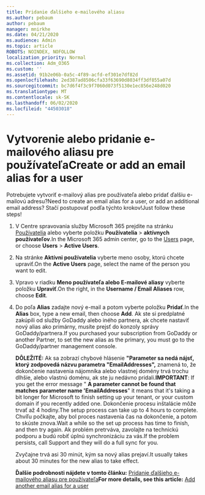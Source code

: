 ```yaml
---
title: Pridanie ďalšieho e-mailového aliasu
ms.author: pebaum
author: pebaum
manager: mnirkhe
ms.date: 04/21/2020
ms.audience: Admin
ms.topic: article
ROBOTS: NOINDEX, NOFOLLOW
localization_priority: Normal
ms.collection: Adm_O365
ms.custom: ''
ms.assetid: 91b2e06b-0a5c-4f89-acfd-ef301e7df82d
ms.openlocfilehash: 2ed387ad8506cfa33f63690d8034ff3df855a07d
ms.sourcegitcommit: bc7d6f4f3c9f7060d073f5130e1ec856e248d020
ms.translationtype: MT
ms.contentlocale: sk-SK
ms.lasthandoff: 06/02/2020
ms.locfileid: "44503018"
---
```

# <a name="create-or-add-an-email-alias-for-a-user"></a><span data-ttu-id="01ae3-102">Vytvorenie alebo pridanie e-mailového aliasu pre používateľa</span><span class="sxs-lookup"><span data-stu-id="01ae3-102">Create or add an email alias for a user</span></span>

<span data-ttu-id="01ae3-103">Potrebujete vytvoriť e-mailový alias pre používateľa alebo pridať ďalšiu e-mailovú adresu?</span><span class="sxs-lookup"><span data-stu-id="01ae3-103">Need to create an email alias for a user, or add an additional email address?</span></span> <span data-ttu-id="01ae3-104">Stačí postupovať podľa týchto krokov!</span><span class="sxs-lookup"><span data-stu-id="01ae3-104">Just follow these steps!</span></span>
  
1. <span data-ttu-id="01ae3-105">V Centre spravovania služby Microsoft 365 prejdite na stránku [Používatelia](https://go.microsoft.com/fwlink/p/?linkid=834822) alebo vyberte položku **Používatelia** \> **aktívnych používateľov**.</span><span class="sxs-lookup"><span data-stu-id="01ae3-105">In the Microsoft 365 admin center, go to the [Users](https://go.microsoft.com/fwlink/p/?linkid=834822) page, or choose **Users** \> **Active Users**.</span></span>
    
2. <span data-ttu-id="01ae3-106">Na stránke **Aktívni používatelia** vyberte meno osoby, ktorú chcete upraviť.</span><span class="sxs-lookup"><span data-stu-id="01ae3-106">On the **Active Users** page, select the name of the person you want to edit.</span></span> 
    
3. <span data-ttu-id="01ae3-107">Vpravo v riadku **Meno používateľa alebo E-mailové aliasy** vyberte položku **Upraviť**.</span><span class="sxs-lookup"><span data-stu-id="01ae3-107">On the right, in the **Username / Email Aliases** row, choose **Edit**.</span></span>
    
4. <span data-ttu-id="01ae3-108">Do poľa **Alias** zadajte nový e-mail a potom vyberte položku **Pridať**.</span><span class="sxs-lookup"><span data-stu-id="01ae3-108">In the **Alias** box, type a new email, then choose **Add**.</span></span> <span data-ttu-id="01ae3-109">Ak ste si predplatné zakúpili od služby GoDaddy alebo iného partnera, ak chcete nastaviť nový alias ako primárny, musíte prejsť do konzoly správy GoDaddy/partnera.</span><span class="sxs-lookup"><span data-stu-id="01ae3-109">If you purchased your subscription from GoDaddy or another Partner, to set the new alias as the primary, you must go to the GoDaddy/partner management console.</span></span> 
    
    <span data-ttu-id="01ae3-110">**DÔLEŽITÉ:** Ak sa zobrazí chybové hlásenie **"Parameter sa nedá nájsť, ktorý zodpovedá názvu parametra "EmailAddresses",** znamená to, že dokončenie nastavenia nájomníka alebo vlastnej domény trvá trochu dlhšie, alebo vlastnú doménu, ak ste ju nedávno pridali.</span><span class="sxs-lookup"><span data-stu-id="01ae3-110">**IMPORTANT**: If you get the error message " **A parameter cannot be found that matches parameter name 'EmailAddresses**" it means that it's taking a bit longer for Microsoft to finish setting up your tenant, or your custom domain if you recently added one.</span></span> <span data-ttu-id="01ae3-111">Dokončenie procesu inštalácie môže trvať až 4 hodiny.</span><span class="sxs-lookup"><span data-stu-id="01ae3-111">The setup process can take up to 4 hours to complete.</span></span> <span data-ttu-id="01ae3-112">Chvíľu počkajte, aby bol proces nastavenia čas na dokončenie, a potom to skúste znova.</span><span class="sxs-lookup"><span data-stu-id="01ae3-112">Wait a while so the set up process has time to finish, and then try again.</span></span> <span data-ttu-id="01ae3-113">Ak problém pretrváva, zavolajte na technickú podporu a budú robiť úplnú synchronizáciu za vás.</span><span class="sxs-lookup"><span data-stu-id="01ae3-113">If the problem persists, call Support and they will do a full sync for you.</span></span>
    
    <span data-ttu-id="01ae3-114">Zvyčajne trvá asi 30 minút, kým sa nový alias prejaví.</span><span class="sxs-lookup"><span data-stu-id="01ae3-114">It usually takes about 30 minutes for the new alias to take effect.</span></span>
    
    <span data-ttu-id="01ae3-115">**Ďalšie podrobnosti nájdete v tomto článku:** [Pridanie ďalšieho e-mailového aliasu pre používateľa](https://docs.microsoft.com/microsoft-365/admin/email/add-another-email-alias-for-a-user)</span><span class="sxs-lookup"><span data-stu-id="01ae3-115">**For more details, see this article:** [Add another email alias for a user](https://docs.microsoft.com/microsoft-365/admin/email/add-another-email-alias-for-a-user)</span></span>
    

